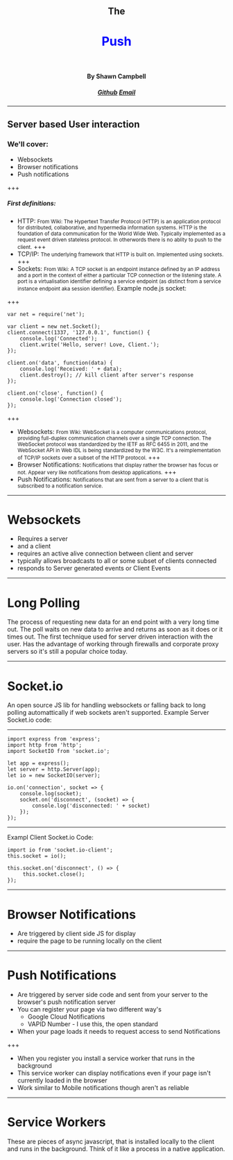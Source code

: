 <style>
.accentWord {
  color: blue;
}
</style>
<center><h2>The</h2><h1 class="accentWord">Push</h1><br /><h4>By Shawn Campbell</h4><h5><a href="https://github.com/jaegerpicker/">Github</a>&nbsp;<a href="mailto:jaegerpicker@gmail.com">Email</a></h5></center>

---

## Server based User interaction

### We'll cover:
* Websockets
* Browser notifications
* Push notifications

+++

##### First definitions:
- HTTP: <!-- .element: class="fragment" --> <small>From Wiki: The Hypertext Transfer Protocol (HTTP) is an application protocol for distributed, collaborative, and hypermedia information systems. HTTP is the foundation of data communication for the World Wide Web. <!-- .element: class="fragment" --> Typically implemented as a request event driven stateless protocol. In otherwords there is no ablity to push to the client.</small>
+++
- TCP/IP: <!-- .element: class="fragment" --> <small>The underlying framework that HTTP is built on. Implemented using sockets.</small>
+++
- Sockets: <!-- .element: class="fragment" --> <small>From Wiki: A TCP socket is an endpoint instance defined by an IP address and a port in the context of either a particular TCP connection or the listening state. A port is a virtualisation identifier defining a service endpoint (as distinct from a service instance endpoint aka session identifier). </small>Example node.js socket:

+++

```
var net = require('net');

var client = new net.Socket();
client.connect(1337, '127.0.0.1', function() {
	console.log('Connected');
	client.write('Hello, server! Love, Client.');
});

client.on('data', function(data) {
	console.log('Received: ' + data);
	client.destroy(); // kill client after server's response
});

client.on('close', function() {
	console.log('Connection closed');
});
```

+++

- Websockets: <!-- .element: class="fragment" --> <small>From Wiki: WebSocket is a computer communications protocol, providing full-duplex communication channels over a single TCP connection. The WebSocket protocol was standardized by the IETF as RFC 6455 in 2011, and the WebSocket API in Web IDL is being standardized by the W3C. <!-- .element: class="fragment" --> It's a reimplementation of TCP/IP sockets over a subset of the HTTP protocol. </small>
+++
- Browser Notifications: <!-- .element: class="fragment" --> <small>Notifications that display rather the browser has focus or not. Appear very like notifications from desktop applications.</small>
+++
- Push Notifications: <!-- .element: class="fragment" --> <small>Notifications that are sent from a server to a client that is subscribed to a notification service.</small>

---

# Websockets
* Requires a server
* and a client
* requires an active alive connection between client and server
* typically allows broadcasts to all or some subset of clients connected
* responds to Server generated events or Client Events

---

# Long Polling

The process of requesting new data for an end point with a very long time out. The poll waits on new data to arrive and returns as soon as it does or it times out. The first technique used for server driven
interaction with the user. Has the advantage of working through firewalls and corporate proxy servers so it's still a popular choice today.

---

# Socket.io

An open source JS lib for handling websockets or falling back to long polling automattically if web sockets aren't supported. 
Example Server Socket.io code:

---

```
import express from 'express';
import http from 'http';
import SocketIO from 'socket.io';

let app = express();
let server = http.Server(app);
let io = new SocketIO(server);

io.on('connection', socket => {
	console.log(socket);
	socket.on('disconnect', (socket) => {
		console.log('disconnected: ' + socket)
	});
});
``` 

---

Exampl Client Socket.io Code:

```
import io from 'socket.io-client';
this.socket = io();

this.socket.on('disconnect', () => {
     this.socket.close();
});
```

---

# Browser Notifications
* Are triggered by client side JS for display
* require the page to be running locally on the client

---

# Push Notifications
* Are triggered by server side code and sent from your server to the browser's push notification server
* You can register your page via two different way's
	- Google Cloud Notifications
	- VAPID Number - I use this, the open standard
* When your page loads it needs to request access to send Notifications

+++

* When you register you install a service worker that runs in the background
* This service worker can display notifications even if your page isn't currently loaded in the browser
* Work similar to Mobile notifications though aren't as reliable

---

# Service Workers

These are pieces of async javascript, that is installed locally to the client and runs in the background. Think of it like a process in a native application. 

